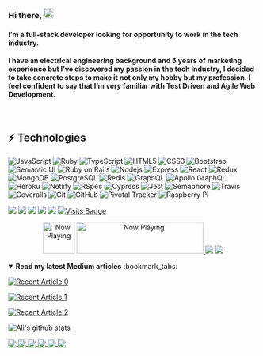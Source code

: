 ### Hi there, <img src="https://media.tenor.com/images/3b388fe03da271d2674faf85eb7c3fcd/tenor.gif" width=20 height=20 />

#### I’m a full-stack developer looking for opportunity to work in the tech industry.

#### I have an electrical engineering background and 5 years of marketing experience but I’ve discovered my passion in the tech industry, I decided to take concrete steps to make it not only my hobby but my profession. I feel confident to say that I’m very familiar with Test Driven and Agile Web Development.

&nbsp;

## ⚡ Technologies

![JavaScript](https://img.shields.io/badge/-JavaScript-black?style=flat-square&logo=javascript)
![Ruby](https://img.shields.io/badge/-Ruby-CC342D?style=flat-square&logo=ruby)
![TypeScript](https://img.shields.io/badge/-TypeScript-007ACC?style=flat-square&logo=typescript)
![HTML5](https://img.shields.io/badge/-HTML5-E34F26?style=flat-square&logo=html5&logoColor=white)
![CSS3](https://img.shields.io/badge/-CSS3-1572B6?style=flat-square&logo=css3)
![Bootstrap](https://img.shields.io/badge/-Bootstrap-563D7C?style=flat-square&logo=bootstrap)
![Semantic UI](https://img.shields.io/badge/-Semantic%20UI-430098?style=flat-square)
![Ruby on Rails](https://img.shields.io/badge/-Ruby%20on%20Rails-CC0000?style=flat-square&logo=ruby-on-rails)
![Nodejs](https://img.shields.io/badge/-Nodejs-black?style=flat-square&logo=Node.js)
![Express](https://img.shields.io/badge/-Express-430098?style=flat-square)
![React](https://img.shields.io/badge/-React-black?style=flat-square&logo=react)
![Redux](https://img.shields.io/badge/-Redux-764ABC?style=flat-square&logo=redux)
![MongoDB](https://img.shields.io/badge/-MongoDB-black?style=flat-square&logo=mongodb)
![PostgreSQL](https://img.shields.io/badge/-PostgreSQL-336791?style=flat-square&logo=postgresql)
![Redis](https://img.shields.io/badge/-Redis-black?style=flat-square&logo=Redis)
![GraphQL](https://img.shields.io/badge/-GraphQL-E10098?style=flat-square&logo=graphql)
![Apollo GraphQL](https://img.shields.io/badge/-Apollo%20GraphQL-311C87?style=flat-square&logo=apollo-graphql)
![Heroku](https://img.shields.io/badge/-Heroku-430098?style=flat-square&logo=heroku)
![Netlify](https://img.shields.io/badge/-Netlify-black?00C7B7?style=flat-square&logo=netlify)
![RSpec](https://img.shields.io/badge/-RSpec-red?430098?style=flat-square)
![Cypress](https://img.shields.io/badge/-Cypress-17202C?style=flat-square&logo=cypress)
![Jest](https://img.shields.io/badge/-Jest-C21325?style=flat-square&logo=jest)
![Semaphore](https://img.shields.io/badge/-Semaphore-grey?19A974?style=flat-square&logo=semaphore-ci)
![Travis](https://img.shields.io/badge/-Travis-black?3EAAAF?style=flat-square&logo=travis-ci)
![Coveralls](https://img.shields.io/badge/-Coveralls-3F5767?style=flat-square&logo=coveralls)
![Git](https://img.shields.io/badge/-Git-black?style=flat-square&logo=git)
![GitHub](https://img.shields.io/badge/-GitHub-181717?style=flat-square&logo=github)
![Pivotal Tracker](https://img.shields.io/badge/-Pivotal%20Tracker-430098?style=flat-square&logo=pivotal-tracker)
![Raspberry Pi](https://img.shields.io/badge/-Raspberry%20Pi-C51A4A?style=flat-square&logo=Raspberry-Pi)

[<img src ="https://img.shields.io/badge/portfolio-%23.svg?&style=for-the-badge&logo=&logoColor=white%22">](https://alierbay.netlify.app/)
[<img src="https://img.shields.io/badge/medium-%2312100E.svg?&style=for-the-badge&logo=medium&logoColor=white" />](https://medium.com/@aerbay)
[<img src="https://img.shields.io/badge/linkedin-%230077B5.svg?&style=for-the-badge&logo=linkedin&logoColor=white" />](https://www.linkedin.com/in/alierbay/)
[<img src = "https://img.shields.io/badge/instagram-%23E4405F.svg?&style=for-the-badge&logo=instagram&logoColor=white">](https://www.instagram.com/allezzjuve/)
[<img src="https://img.shields.io/badge/facebook-%231877F2.svg?&style=for-the-badge&logo=facebook&logoColor=white" />](https://www.facebook.com/allezz/)
[![Visits Badge](https://badges.pufler.dev/visits/kermit-klein/kermit-klein?style=for-the-badge)](https://github.com/kermit-klein/kermit-klein)

<p  align="center" float="left">
<img  src="https://cdn.iconscout.com/icon/free/png-256/spotify-11-432546.png" width="64" height="64" alt="Now Playing">
  <a href="https://githhub-now-playing.vercel.app/now-playing?open">
    <img  src="https://githhub-now-playing.vercel.app/now-playing" width="256" height="64" alt="Now Playing">
</a>
  <img src="https://cdn.betterttv.net/emote/5f1b0186cf6d2144653d2970/2x"  /> 
  <img src="https://cdn.betterttv.net/emote/55b6f480e66682f576dd94f5/2x"  />
    <!-- <a href="https://www.codewars.com/users/allezz">
    <img  src="https://www.codewars.com/users/allezz/badges/large" width="256" height="64" alt="Now Playing">
</a> -->
</p>

<details open> 
 <summary><b>Read my latest Medium articles</b> :bookmark_tabs:</summary>
 
  <a target="_blank" href="https://github-readme-medium-recent-article.vercel.app/medium/@aerbay/0"><img src="https://github-readme-medium-recent-article.vercel.app/medium/@aerbay/0" alt="Recent Article 0"></a>

<a target="_blank" href="https://github-readme-medium-recent-article.vercel.app/medium/@aerbay/1"><img src="https://github-readme-medium-recent-article.vercel.app/medium/@aerbay/1" alt="Recent Article 1"></a>

<a target="_blank" href="https://github-readme-medium-recent-article.vercel.app/medium/@aerbay/2"><img src="https://github-readme-medium-recent-article.vercel.app/medium/@aerbay/2" alt="Recent Article 2"></a>

</details>

[![Ali's github stats](https://github-readme-stats.vercel.app/api?username=kermit-klein&show_icons=true)](https://github.com/kermit-klein/github-readme-stats)

<a href="https://github.com/kermit-klein/react-portfolio">
  <img align="center" src="https://github-readme-stats.vercel.app/api/pin/?username=kermit-klein&theme=calm&repo=react-portfolio" />
</a> 
<a href="https://github.com/kermit-klein/YelpRecord">
  <img align="center" src="https://github-readme-stats.vercel.app/api/pin/?username=kermit-klein&theme=calm&repo=YelpRecord" />
</a>
<a href="https://github.com/kermit-klein/reQuest_client">
  <img align="center" src="https://github-readme-stats.vercel.app/api/pin/?username=kermit-klein&theme=calm&repo=reQuest_client" />
</a> 
<a href="https://github.com/kermit-klein/reQuest_api">
  <img align="center" src="https://github-readme-stats.vercel.app/api/pin/?username=kermit-klein&theme=calm&repo=reQuest_api" />
</a> 
<a href="https://github.com/kermit-klein/Rock-Paper-Scissors">
  <img align="center" src="https://github-readme-stats.vercel.app/api/pin/?username=kermit-klein&theme=calm&repo=Rock-Paper-Scissors" />
</a>
<a href="https://github.com/kermit-klein/newsroom_client-april-2020">
  <img align="center" src="https://github-readme-stats.vercel.app/api/pin/?username=kermit-klein&theme=calm&repo=newsroom_client-april-2020" />
</a>

